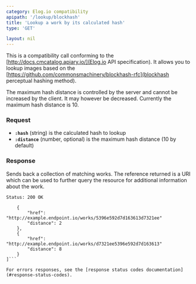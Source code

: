 ```yaml
---
category: Elog.io compatibility
apipath: '/lookup/blockhash'
title: 'Lookup a work by its calculated hash'
type: 'GET'

layout: nil
---
```


This is a compatibility call conforming to the
[http://docs.cmcatalog.apiary.io/](Elog.io API specification). It allows
you to lookup images based on the [https://github.com/commonsmachinery/blockhash-rfc](blockhash perceptual hashing method).

The maximum hash distance is controlled by the server and cannot be
increased by the client. It may however be decreased.  Currently the
maximum hash distance is 10.


### Request

* **`:hash`** (string) is the calculated hash to lookup
* **`:distance`** (number, optional) is the maximum hash distance (10 by
default)

### Response

Sends back a collection of matching works. The reference returned is a
URI which can be used to further query the resource for additional
information about the work.

```Status: 200 OK```
```[
    {
        "href": "http://example.endpoint.io/works/5396e592d7d163613d7321ee"
        "distance": 2
    },
    {
        "href": "http://example.endpoint.io/works/d7321ee5396e592d7d163613"
        "distance": 8
    }
]```

For errors responses, see the [response status codes documentation](#response-status-codes).
